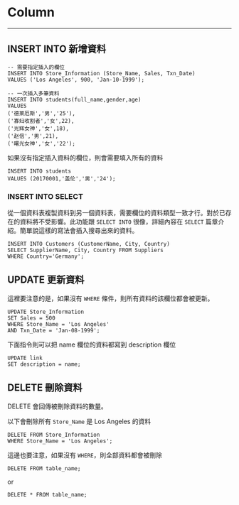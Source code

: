 # Column

---

## INSERT INTO 新增資料

```
-- 需要指定插入的欄位
INSERT INTO Store_Information (Store_Name, Sales, Txn_Date)
VALUES ('Los Angeles', 900, 'Jan-10-1999');

-- 一次插入多筆資料
INSERT INTO students(full_name,gender,age)
VALUES
('德莱厄斯','男','25'),
('寡妇收割者','女',22),
('光辉女神','女',18),
('赵信','男',21),
('曙光女神','女','22');
```

如果沒有指定插入資料的欄位，則會需要填入所有的資料

```
INSERT INTO students
VALUES (20170001,'盖伦','男','24');
```

### INSERT INTO SELECT

從一個資料表複製資料到另一個資料表，需要欄位的資料類型一致才行。對於已存在的資料將不受影響。此功能跟 `SELECT INTO` 很像，詳細內容在 `SELECT` 篇章介紹。簡單說這樣的寫法會插入搜尋出來的資料。

```
INSERT INTO Customers (CustomerName, City, Country)
SELECT SupplierName, City, Country FROM Suppliers
WHERE Country='Germany';
```

## UPDATE 更新資料

這裡要注意的是，如果沒有 `WHERE` 條件，則所有資料的該欄位都會被更新。

```
UPDATE Store_Information
SET Sales = 500
WHERE Store_Name = 'Los Angeles' 
AND Txn_Date = 'Jan-08-1999';
```

下面指令則可以把 name 欄位的資料都寫到 description 欄位

```
UPDATE link
SET description = name;
```

## DELETE 刪除資料

DELETE 會回傳被刪除資料的數量。

以下會刪除所有 `Store_Name` 是 Los Angeles 的資料

```
DELETE FROM Store_Information
WHERE Store_Name = 'Los Angeles';
```

這邊也要注意，如果沒有 `WHERE`，則全部資料都會被刪除

```
DELETE FROM table_name;
```

or

```
DELETE * FROM table_name;
```




